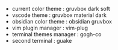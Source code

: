 - current color theme		: gruvbox dark soft
- vscode theme				: gruvbox material dark
- obsidian color theme		: obsidian gruvbox
- vim plugin manager		: vim-plug
- terminal themes manager	: gogh-co
- second terminal			: guake
